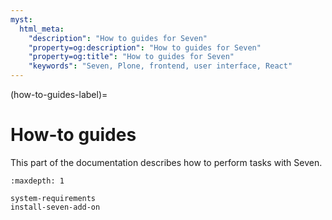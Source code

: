 ```yaml
---
myst:
  html_meta:
    "description": "How to guides for Seven"
    "property=og:description": "How to guides for Seven"
    "property=og:title": "How to guides for Seven"
    "keywords": "Seven, Plone, frontend, user interface, React"
---
```


(how-to-guides-label)=

# How-to guides

This part of the documentation describes how to perform tasks with Seven.

```{toctree}
:maxdepth: 1

system-requirements
install-seven-add-on
```
